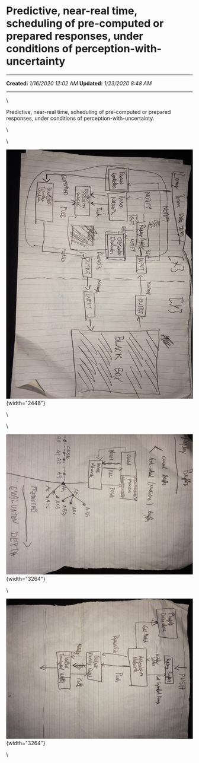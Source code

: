 Predictive, near-real time, scheduling of pre-computed or prepared responses, under conditions of perception-with-uncertainty
=============================================================================================================================

  -------------- ----------------------
  **Created:**   *1/16/2020 12:02 AM*
  **Updated:**   *1/23/2020 8:48 AM*
  -------------- ----------------------

\

Predictive, near-real time, scheduling of pre-computed or prepared
responses, under conditions of perception-with-uncertainty.

\

\

![](Predictive,%20near-real%20time,%20scheduling%20of%20pre_files/Image%2020200116%20000219.jpg "Attachment"){width="2448"}

\

\

![](Predictive,%20near-real%20time,%20scheduling%20of%20pre_files/Image%2020200116%20000237.jpg "Attachment"){width="3264"}

\

![](Predictive,%20near-real%20time,%20scheduling%20of%20pre_files/Image%2020200116%20000249.jpg "Attachment"){width="3264"}

\

 
